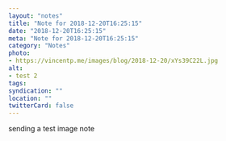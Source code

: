 ```yaml
---
layout: "notes"
title: "Note for 2018-12-20T16:25:15"
date: "2018-12-20T16:25:15"
meta: "Note for 2018-12-20T16:25:15"
category: "Notes"
photo:
- https://vincentp.me/images/blog/2018-12-20/xYs39C22L.jpg
alt:
- test 2
tags:
syndication: ""
location: ""
twitterCard: false
---
```

sending a test image note

